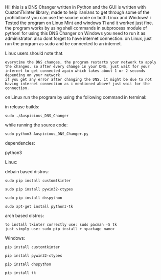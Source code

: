 Hi! this is a DNS Changer written in Python and the GUI is written with CustomTkinter library; made to help iranians to get through some of the prohibitions!
you can use the source code on both Linux and Windows!
i Tested the program on Linux Mint and windows 11 and it worked just fine.
the program works by using shell commands in subprocess module of python!
for using this DNS Changer on Windows you need to run it as administrator. also dont forget to have internet connection.
on Linux, just run the program as sudo and be connected to an internet.

Linux users should note that:

    everytime the DNS changes, the program restarts your network to apply the changes. so after every change in your DNS, just wait for your internet to get connected again which takes about 1 or 2 seconds depending on your network.
    if you get any error after changing the DNS, it might be due to not having internet connection as i mentioned above! just wait for the connection.
  
on Linux run the program by using the following command in terminal:

in release builds:

    sudo ./Auspicious_DNS_Changer 

while running the source code:

    sudo python3 Auspicious_DNS_Changer.py

dependencies:

  python3
  
  Linux:
  
  debain based distros:
  
    sudo pip install customtkinter
  
    sudo pip install pywin32-ctypes
  
    sudo pip install dnspython
  
    sudo apt-get install python3-tk
    
  arch based distros:

    to install tkinter correctly use: sudo pacman -S tk
    just simply use: sudo pip install + <package name>

  Windows:

    pip install customtkinter
  
    pip install pywin32-ctypes
  
    pip install dnspython
  
    pip install tk
